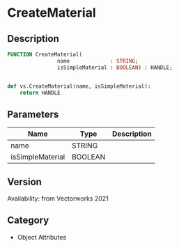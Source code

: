 # CreateMaterial

## Description
```pascal
FUNCTION CreateMaterial(
				name             : STRING;
				isSimpleMaterial : BOOLEAN) : HANDLE;
```

```python

def vs.CreateMaterial(name, isSimpleMaterial):
    return HANDLE
```

## Parameters
|Name|Type|Description|
|---|---|---|
|name|STRING||
|isSimpleMaterial|BOOLEAN||

## Version
Availability: from Vectorworks 2021
## Category
* Object Attributes


